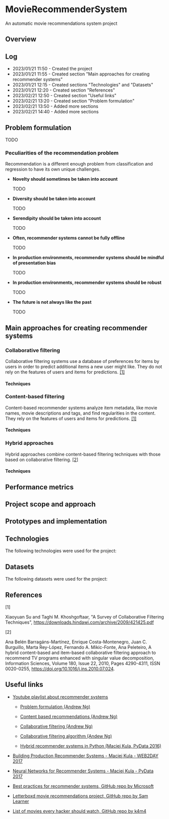 # MovieRecommenderSystem
An automatic movie recommendations system project

## Overview

## Log
* 2023/01/21 11:50 - Created the project
* 2023/01/21 11:55 - Created section "Main approaches for creating recommender systems"
* 2023/01/21 12:15 - Created sections "Technologies" and "Datasets"
* 2023/01/21 12:20 - Created section "References"
* 2023/02/21 12:50 - Created section "Useful links"
* 2023/02/21 13:20 - Created section "Problem formulation"
* 2023/02/21 13:50 - Added more sections
* 2023/02/21 14:40 - Added more sections

## Problem formulation

TODO

### Peculiarities of the recommendation problem

Recommendation is a different enough problem from classification and regression to have its own unique challenges.

* **Novelty should sometimes be taken into account**

  TODO

* **Diversity should be taken into account**

  TODO

* **Serendipity should be taken into account**

  TODO

* **Often, recommender systems cannot be fully offline**

  TODO

* **In production environments, recommender systems should be mindful of presentation bias**

  TODO

* **In production environments, recommender systems should be robust**

  TODO

* **The future is not always like the past**

  TODO

## Main approaches for creating recommender systems
### Collaborative filtering

Collaborative filtering systems use a database of preferences for items
by users in order to predict additional items a new user might like. They do not rely on the features of users and items for predictions. [[1]](#1)

#### Techniques

### Content-based filtering

Content-based recommender systems analyze item metadata, like movie names, movie descriptions and tags, and find
regularities in the content. They rely on the features of users and items for predictions. [[1]](#1)

#### Techniques

### Hybrid approaches

Hybrid approaches combine content-based filtering techniques with those based on collaborative filtering. [[2]](#2)

#### Techniques

## Performance metrics

## Project scope and approach

## Prototypes and implementation

## Technologies
The following technologies were used for the project:

## Datasets
The following datasets were used for the project:

## References

<a id="1">[1]</a> 

Xiaoyuan Su and Taghi M. Khoshgoftaar,
"A Survey of Collaborative Filtering Techniques",
https://downloads.hindawi.com/archive/2009/421425.pdf

<a id="2">[2]</a> 

Ana Belén Barragáns-Martínez, Enrique Costa-Montenegro, Juan C. Burguillo, Marta Rey-López, Fernando A. Mikic-Fonte, Ana Peleteiro,
A hybrid content-based and item-based collaborative filtering approach to recommend TV programs enhanced with singular value decomposition,
Information Sciences,
Volume 180, Issue 22,
2010,
Pages 4290-4311,
ISSN 0020-0255,
https://doi.org/10.1016/j.ins.2010.07.024.


## Useful links

* [Youtube playlist about recommender systems](https://www.youtube.com/playlist?list=PL3ZVX5cUMdLbiFgitZszhnMUZHDDEL0rS)

    - [Problem formulation (Andrew Ng) ](https://www.youtube.com/watch?v=giIXNoiqO_U)
    
    - [Content based recommendations (Andrew Ng)](https://www.youtube.com/watch?v=9siFuMMHNIA)
    
    - [Collaborative filtering (Andrew Ng)](https://www.youtube.com/watch?v=9AP-DgFBNP4)
    
    - [Collaborative filtering algorithm (Andew Ng)](https://www.youtube.com/watch?v=YW2b8La2ICo)
    
    - [Hybrid recommender systems in Python (Maciej Kula, PyData 2016)](https://www.youtube.com/watch?v=EgE0DUrYmo8)

* [Building Production Recommender Systems - Maciej Kula - WEB2DAY 2017](https://www.youtube.com/watch?v=CLNFmm6Lj_I)

* [Neural Networks for Recommender Systems - Maciej Kula - PyData 2017](https://www.youtube.com/watch?v=ZkBQ6YA9E40)

* [Best practices for recommender systems, GitHub repo by Microsoft](https://github.com/microsoft/recommenders)

* [Letterboxd movie recommendations project, GitHub repo by Sam Learner](https://github.com/sdl60660/letterboxd_recommendations)

* [List of movies every hacker should watch, GitHub repo by k4m4](https://github.com/k4m4/movies-for-hackers)
